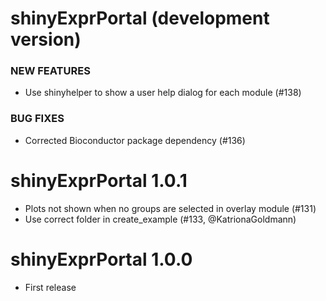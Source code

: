 # shinyExprPortal (development version)

### NEW FEATURES

- Use shinyhelper to show a user help dialog for each module (#138)

### BUG FIXES

- Corrected Bioconductor package dependency (#136)

# shinyExprPortal 1.0.1

- Plots not shown when no groups are selected in overlay module (#131)
- Use correct folder in create_example (#133, @KatrionaGoldmann)

# shinyExprPortal 1.0.0

* First release
